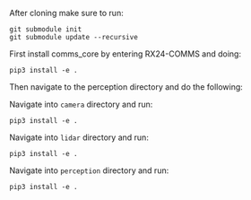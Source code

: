 After cloning make sure to run:

```
git submodule init
git submodule update --recursive
```

First install comms_core by entering RX24-COMMS and doing:
```
pip3 install -e .
```

Then navigate to the perception directory and do the following:

Navigate into `camera` directory and run:
```
pip3 install -e .
```

Navigate into `lidar` directory and run:
```
pip3 install -e .
```

Navigate into `perception` directory and run:
```
pip3 install -e .
```
